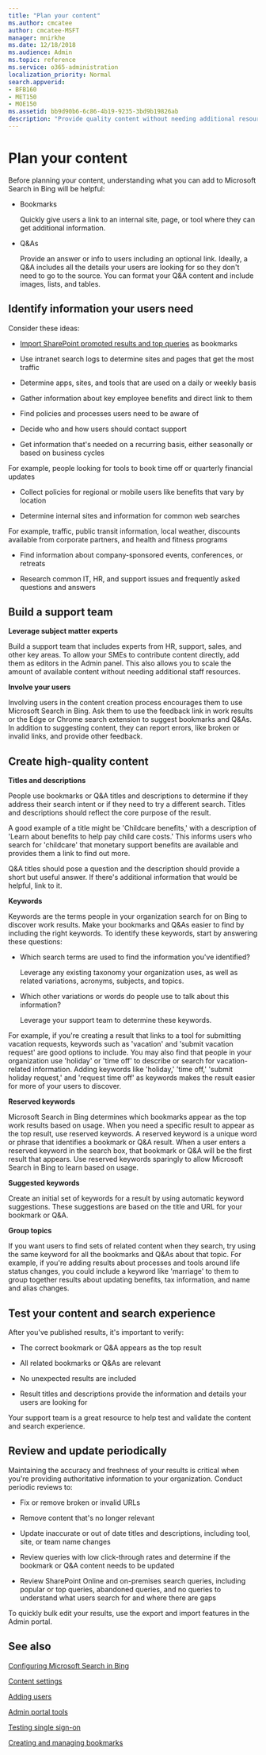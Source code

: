 ```yaml
---
title: "Plan your content"
ms.author: cmcatee
author: cmcatee-MSFT
manager: mnirkhe
ms.date: 12/18/2018
ms.audience: Admin
ms.topic: reference
ms.service: o365-administration
localization_priority: Normal
search.appverid:
- BFB160
- MET150
- MOE150
ms.assetid: bb9d90b6-6c86-4b19-9235-3bd9b19826ab
description: "Provide quality content without needing additional resources when you use Microsoft Search in Bing"
---
```


# Plan your content

Before planning your content, understanding what you can add to Microsoft Search in Bing will be helpful:
  
- Bookmarks
    
    Quickly give users a link to an internal site, page, or tool where they can get additional information.
    
- Q&amp;As
    
    Provide an answer or info to users including an optional link. Ideally, a Q&amp;A includes all the details your users are looking for so they don't need to go to the source. You can format your Q&amp;A content and include images, lists, and tables.
    
## Identify information your users need

Consider these ideas:
  
- [Import SharePoint promoted results and top queries](../bookmarks/import-sharepoint-promoted-results-and-top-queries.md) as bookmarks 
    
- Use intranet search logs to determine sites and pages that get the most traffic
    
- Determine apps, sites, and tools that are used on a daily or weekly basis
    
- Gather information about key employee benefits and direct link to them
    
- Find policies and processes users need to be aware of
    
- Decide who and how users should contact support
    
- Get information that's needed on a recurring basis, either seasonally or based on business cycles
  
For example, people looking for tools to book time off or quarterly financial updates
    
- Collect policies for regional or mobile users like benefits that vary by location
    
- Determine internal sites and information for common web searches
  
For example, traffic, public transit information, local weather, discounts available from corporate partners, and health and fitness programs
    
- Find information about company-sponsored events, conferences, or retreats
    
- Research common IT, HR, and support issues and frequently asked questions and answers
    
## Build a support team

 **Leverage subject matter experts**
  
Build a support team that includes experts from HR, support, sales, and other key areas. To allow your SMEs to contribute content directly, add them as editors in the Admin panel. This also allows you to scale the amount of available content without needing additional staff resources.
  
 **Involve your users**
  
Involving users in the content creation process encourages them to use Microsoft Search in Bing. Ask them to use the feedback link in work results or the Edge or Chrome search extension to suggest bookmarks and Q&amp;As. In addition to suggesting content, they can report errors, like broken or invalid links, and provide other feedback.
  
## Create high-quality content

 **Titles and descriptions**
  
People use bookmarks or Q&amp;A titles and descriptions to determine if they address their search intent or if they need to try a different search. Titles and descriptions should reflect the core purpose of the result.
  
A good example of a title might be 'Childcare benefits,' with a description of 'Learn about benefits to help pay child care costs.' This informs users who search for 'childcare' that monetary support benefits are available and provides them a link to find out more.
  
Q&amp;A titles should pose a question and the description should provide a short but useful answer. If there's additional information that would be helpful, link to it.
  
 **Keywords**
  
Keywords are the terms people in your organization search for on Bing to discover work results. Make your bookmarks and Q&amp;As easier to find by including the right keywords. To identify these keywords, start by answering these questions:
  
- Which search terms are used to find the information you've identified?
    
    Leverage any existing taxonomy your organization uses, as well as related variations, acronyms, subjects, and topics.
    
- Which other variations or words do people use to talk about this information?
    
    Leverage your support team to determine these keywords.
    
For example, if you're creating a result that links to a tool for submitting vacation requests, keywords such as 'vacation' and 'submit vacation request' are good options to include. You may also find that people in your organization use 'holiday' or 'time off' to describe or search for vacation-related information. Adding keywords like 'holiday,' 'time off,' 'submit holiday request,' and 'request time off' as keywords makes the result easier for more of your users to discover.
  
 **Reserved keywords**
  
Microsoft Search in Bing determines which bookmarks appear as the top work results based on usage. When you need a specific result to appear as the top result, use reserved keywords. A reserved keyword is a unique word or phrase that identifies a bookmark or Q&amp;A result. When a user enters a reserved keyword in the search box, that bookmark or Q&amp;A will be the first result that appears. Use reserved keywords sparingly to allow Microsoft Search in Bing to learn based on usage.
  
 **Suggested keywords**
  
Create an initial set of keywords for a result by using automatic keyword suggestions. These suggestions are based on the title and URL for your bookmark or Q&amp;A.
  
 **Group topics**
  
If you want users to find sets of related content when they search, try using the same keyword for all the bookmarks and Q&amp;As about that topic. For example, if you're adding results about processes and tools around life status changes, you could include a keyword like 'marriage' to them to group together results about updating benefits, tax information, and name and alias changes.
  
## Test your content and search experience

After you've published results, it's important to verify:
  
- The correct bookmark or Q&amp;A appears as the top result
    
- All related bookmarks or Q&amp;As are relevant
    
- No unexpected results are included
    
- Result titles and descriptions provide the information and details your users are looking for
    
Your support team is a great resource to help test and validate the content and search experience.
  
## Review and update periodically

Maintaining the accuracy and freshness of your results is critical when you're providing authoritative information to your organization. Conduct periodic reviews to:
  
- Fix or remove broken or invalid URLs
    
- Remove content that's no longer relevant
    
- Update inaccurate or out of date titles and descriptions, including tool, site, or team name changes
    
- Review queries with low click-through rates and determine if the bookmark or Q&amp;A content needs to be updated
    
- Review SharePoint Online and on-premises search queries, including popular or top queries, abandoned queries, and no queries to understand what users search for and where there are gaps
    
To quickly bulk edit your results, use the export and import features in the Admin portal.
  
## See also

[Configuring Microsoft Search in Bing](set-up-microsoft-search.md)
  
[Content settings](content-settings.md)
  
[Adding users](add-users.md)
  
[Admin portal tools](admin-portal-tools.md)
  
[Testing single sign-on](test-single-sign-on.md)
  
[Creating and managing bookmarks](../bookmarks/create-and-manage-bookmarks.md)
  

